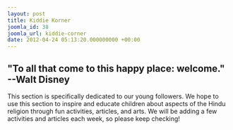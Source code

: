 ```yaml
---
layout: post
title: Kiddie Korner
joomla_id: 38
joomla_url: kiddie-corner
date: 2012-04-24 05:13:20.000000000 +00:00
---
```

## "To all that come to this happy place: welcome." --Walt Disney
This section is specifically dedicated to our young followers. We hope to use this section to inspire and educate children about aspects of the Hindu religion through fun activities, articles, and arts.
We will be adding a few activities and articles each week, so please keep checking!
